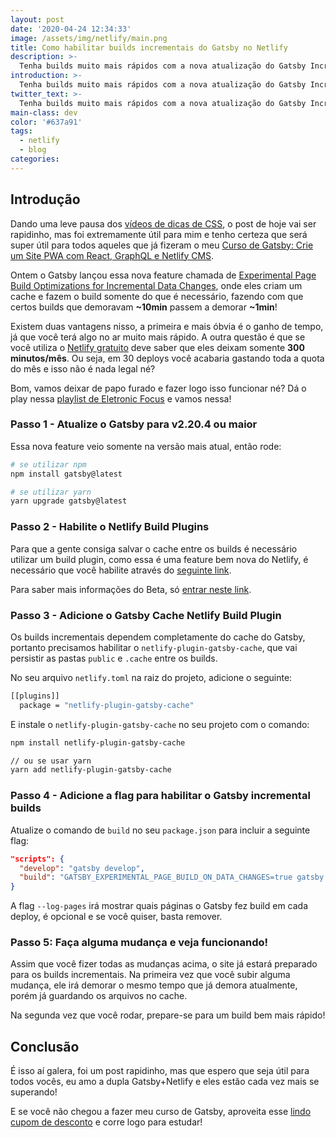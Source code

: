 ```yaml
---
layout: post
date: '2020-04-24 12:34:33'
image: /assets/img/netlify/main.png
title: Como habilitar builds incrementais do Gatsby no Netlify
description: >-
  Tenha builds muito mais rápidos com a nova atualização do Gatsby Incremental Build.
introduction: >-
  Tenha builds muito mais rápidos com a nova atualização do Gatsby Incremental Build.
twitter_text: >-
  Tenha builds muito mais rápidos com a nova atualização do Gatsby Incremental Build.
main-class: dev
color: '#637a91'
tags:
  - netlify
  - blog
categories:
---
```


## Introdução

Dando uma leve pausa dos [vídeos de dicas de CSS](https://willianjusten.com.br/series/#dicas-de-css), o post de hoje vai ser rapidinho, mas foi extremamente útil para mim e tenho certeza que será super útil para todos aqueles que já fizeram o meu [Curso de Gatsby: Crie um Site PWA com React, GraphQL e Netlify CMS](https://www.udemy.com/course/gatsby-crie-um-site-pwa-com-react-graphql-e-netlify-cms/?couponCode=BLACKFRIDAY20).

Ontem o Gatsby lançou essa nova feature chamada de [Experimental Page Build Optimizations for Incremental Data Changes](https://www.gatsbyjs.org/docs/page-build-optimizations-for-incremental-data-changes/), onde eles criam um cache e fazem o build somente do que é necessário, fazendo com que certos builds que demoravam **~10min** passem a demorar **~1min**!

Existem duas vantagens nisso, a primeira e mais óbvia é o ganho de tempo, já que você terá algo no ar muito mais rápido. A outra questão é que se você utiliza o [Netlify gratuito](https://www.netlify.com/pricing/) deve saber que eles deixam somente **300 minutos/mês**. Ou seja, em 30 deploys você acabaria gastando toda a quota do mês e isso não é nada legal né?

Bom, vamos deixar de papo furado e fazer logo isso funcionar né? Dá o play nessa [playlist de Eletronic Focus](https://open.spotify.com/playlist/37i9dQZF1DX0wMD4IoQ5aJ?si=-A5AVvQYQ76dRp_ZHFgzIQ) e vamos nessa!

### Passo 1 - Atualize o Gatsby para v2.20.4 ou maior

Essa nova feature veio somente na versão mais atual, então rode:

```bash
# se utilizar npm
npm install gatsby@latest

# se utilizar yarn
yarn upgrade gatsby@latest
```

### Passo 2 - Habilite o Netlify Build Plugins

Para que a gente consiga salvar o cache entre os builds é necessário utilizar um build plugin, como essa é uma feature bem nova do Netlify, é necessário que você habilite através do [seguinte link](https://app.netlify.com/enable-beta).

Para saber mais informações do Beta, só [entrar neste link](https://docs.netlify.com/configure-builds/build-plugins/).

### Passo 3 - Adicione o Gatsby Cache Netlify Build Plugin

Os builds incrementais dependem completamente do cache do Gatsby, portanto precisamos habilitar o `netlify-plugin-gatsby-cache`, que vai persistir as pastas `public` e `.cache` entre os builds.

No seu arquivo `netlify.toml` na raiz do projeto, adicione o seguinte:

```bash
[[plugins]]
  package = "netlify-plugin-gatsby-cache"
```

E instale o `netlify-plugin-gatsby-cache` no seu projeto com o comando:

```bash
npm install netlify-plugin-gatsby-cache

// ou se usar yarn
yarn add netlify-plugin-gatsby-cache
```

### Passo 4 - Adicione a flag para habilitar o Gatsby incremental builds

Atualize o comando de `build` no seu `package.json` para incluir a seguinte flag:

```json
"scripts": {
  "develop": "gatsby develop",
  "build": "GATSBY_EXPERIMENTAL_PAGE_BUILD_ON_DATA_CHANGES=true gatsby build --log-pages"
}
```

A flag `--log-pages` irá mostrar quais páginas o Gatsby fez build em cada deploy, é opcional e se você quiser, basta remover.

### Passo 5: Faça alguma mudança e veja funcionando!

Assim que você fizer todas as mudanças acima, o site já estará preparado para os builds incrementais. Na primeira vez que você subir alguma mudança, ele irá demorar o mesmo tempo que já demora atualmente, porém já guardando os arquivos no cache.

Na segunda vez que você rodar, prepare-se para um build bem mais rápido!

## Conclusão

É isso aí galera, foi um post rapidinho, mas que espero que seja útil para todos vocês, eu amo a dupla Gatsby+Netlify e eles estão cada vez mais se superando!

E se você não chegou a fazer meu curso de Gatsby, aproveita esse [lindo cupom de desconto](https://www.udemy.com/course/gatsby-crie-um-site-pwa-com-react-graphql-e-netlify-cms/?couponCode=BLACKFRIDAY20) e corre logo para estudar!
